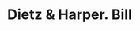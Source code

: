 ---
doi: 10.7916/D8K65W6Q
date_other: '1880'
date_other_textual: 1880-1889
form: printed ephemera
genre:
- Invoices
name:
- Dietz & Harper
object_in_context_url: https://biggert.cul.columbia.edu/items/view/ave_biggert_01344
subject_hierarchical_geographic:
- Zanesville, Ohio, United States
subject_name:
- Dietz & Harper
title: Dietz & Harper. Bill
sort_title: Dietz & Harper. Bill
call_number: ave_biggert_01344
coordinates:
- 39.94611111111111,-82.01222222222222
pid: ave_biggert_01344
identifiers: ave_biggert_01344
thumbnail: https://derivativo-3.library.columbia.edu/iiif/2/ldpd:343175/full/!256,256/0/native.jpg
permalink: "/items/ave_biggert_01344/"
layout: iiif-image-page
---